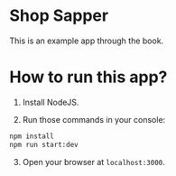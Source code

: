 # Shop Sapper

This is an example app through the book.

# How to run this app?

1. Install NodeJS.

2. Run those commands in your console:

```bash
npm install
npm run start:dev
```

3. Open your browser at `localhost:3000`.
